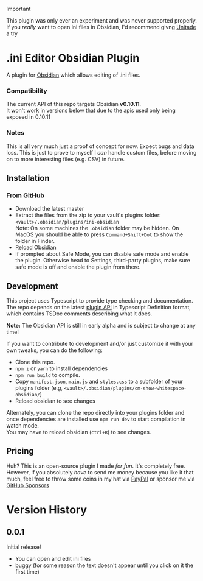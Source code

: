 > [!IMPORTANT]
> This plugin was only ever an experiment and was never supported properly. If you _really_ want to open ini files in Obsidian, I'd recommend givng [Unitade](https://github.com/Falcion/UnitadeOBSIDIAN) a try

# .ini Editor Obsidian Plugin
A plugin for [Obsidian](https://obsidian.md) which allows editing of .ini files.

### Compatibility

The current API of this repo targets Obsidian **v0.10.11**.  
It won't work in versions below that due to the apis used only being exposed in 0.10.11

### Notes
This is all very much just a proof of concept for now. Expect bugs and data loss. This is just to prove to myself I *can* handle custom files, before moving on to more interesting files (e.g. CSV) in future.

## Installation

### From GitHub
- Download the latest master
- Extract the files from the zip to your vault's plugins folder: `<vault>/.obsidian/plugins/ini-obsidian`  
Note: On some machines the `.obsidian` folder may be hidden. On MacOS you should be able to press `Command+Shift+Dot` to show the folder in Finder.
- Reload Obsidian
- If prompted about Safe Mode, you can disable safe mode and enable the plugin.
Otherwise head to Settings, third-party plugins, make sure safe mode is off and
enable the plugin from there.

## Development

This project uses Typescript to provide type checking and documentation.  
The repo depends on the latest [plugin API](https://github.com/obsidianmd/obsidian-api) in Typescript Definition format, which contains TSDoc comments describing what it does.

**Note:** The Obsidian API is still in early alpha and is subject to change at any time!

If you want to contribute to development and/or just customize it with your own
tweaks, you can do the following:
- Clone this repo.
- `npm i` or `yarn` to install dependencies
- `npm run build` to compile.
- Copy `manifest.json`, `main.js` and `styles.css` to a subfolder of your plugins
folder (e.g, `<vault>/.obsidian/plugins/cm-show-whitespace-obsidian/`)
- Reload obsidian to see changes

Alternately, you can clone the repo directly into your plugins folder and once
dependencies are installed use `npm run dev` to start compilation in watch mode.  
You may have to reload obsidian (`ctrl+R`) to see changes.

## Pricing
Huh? This is an open-source plugin I made *for fun*. It's completely free.
However, if you absolutely *have* to send me money because you like it that
much, feel free to throw some coins in my hat via
[PayPal](https://paypal.me/deathau) or sponsor me via
[GitHub Sponsors](https://github.com/sponsors/deathau)

# Version History
## 0.0.1
Initial release!
- You can open and edit ini files
- buggy (for some reason the text doesn't appear until you click on it the first time)
